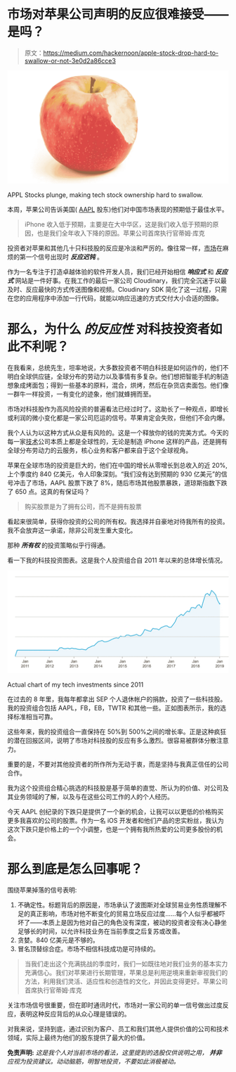 # 市场对苹果公司声明的反应很难接受——是吗？

> 原文：<https://medium.com/hackernoon/apple-stock-drop-hard-to-swallow-or-not-3e0d2a86cce3>

![](img/6ecdda679caf45e379532d4a647c939b.png)

APPL Stocks plunge, making tech stock ownership hard to swallow.

本周，苹果公司告诉美国( [AAPL](https://www.google.com/search?sa=X&tbm=fin&q=NASDAQ:+AAPL&stick=H4sIAAAAAAAAAONgecRoyi3w8sc9YSmdSWtOXmNU4-IKzsgvd80rySypFJLgYoOy-KR4uLj0c_UNzKtyk8rSeADviEaCOgAAAA&ved=0ahUKEwirg52ZyNLfAhVqrFQKHTH4CDwQlq4CCDgwAA&biw=1612&bih=876&dpr=2#scso=_tH8uXOS0OKOE0wLNhrrQCA2:0) 股东)他们对中国市场表现的预期低于最佳水平。

> iPhone 收入低于预期，主要是在大中华区，这是我们收入低于预期的原因，也是我们全年收入下降的原因。苹果公司首席执行官蒂姆·库克

投资者对苹果和其他几十只科技股的反应是冷淡和严厉的。像往常一样，[市场](https://hackernoon.com/tagged/market)在麻烦的第一个信号出现时 ***反应迟钝*** 。

作为一名专注于打造卓越体验的软件开发人员，我们已经开始相信 ***响应式*** 和 ***反应式*** 网站是一件好事。在我工作的最后一家公司 Cloudinary，我们完全沉迷于以最及时、反应最快的方式传送图像和视频。Cloudinary SDK 简化了这一过程，只需在您的应用程序中添加一行代码，就能以响应迅速的方式交付大小合适的图像。

# 那么，为什么 ***的反应性*** 对科技投资者如此不利呢？

在我看来，总统先生，坦率地说，大多数投资者不明白科技是如何运作的，他们不明白全球供应链，全球分布的劳动力以及事情有多复杂。他们想把智能手机的制造想象成烤面包；得到一些基本的原料，混合，烘烤，然后在杂货店卖面包。他们像一群牛一样投资，一有变化的迹象，他们就蜂拥而至。

市场对科技股作为高风险投资的普遍看法已经过时了。这助长了一种观点，即增长或利润的微小变化都是一家公司厄运的信号。苹果肯定会失败，但他们不会内爆。

我个人认为以这种方式从众是有风险的。这是一个释放你的钱的完美方式。今天的每一家[技术](https://hackernoon.com/tagged/technology)公司本质上都是全球性的，无论是制造 iPhone 这样的产品，还是拥有全球分布劳动力的云服务，核心业务和客户都来自于这个全球视角。

苹果在全球市场的投资是巨大的，他们在中国的增长从零增长到总收入的近 20%,上个季度约 840 亿美元，令人印象深刻。“我们没有达到预期的 930 亿美元”的信号冲击了市场，AAPL 股票下跌了 8%，随后市场其他股票暴跌，道琼斯指数下跌了 650 点。这真的有保证吗？

> 购买股票是为了拥有公司，而不是拥有股票

看起来很简单，获得你投资的公司的所有权。我选择并自豪地对待我所有的投资。我不会放弃这一承诺，除非公司发生重大变化。

那种 ***所有权*** 的投资策略似乎行得通。

看一下我的科技投资图表。这是我个人投资组合自 2011 年以来的总体增长情况。

![](img/0820390e06f2e0b852bca362a6ad6a21.png)

Actual chart of my tech investments since 2011

在过去的 8 年里，我每年都拿出 SEP 个人退休帐户的捐款，投资了一些科技股。我的投资组合包括 AAPL，FB，EB，TWTR 和其他一些。正如图表所示，我的选择标准相当可靠。

这些年来，我的投资组合一直保持在 50%到 500%之间的增长率。正是这种疯狂的潜在回报区间，说明了市场对科技股的反应有多么激烈。很容易被群体分散注意力。

重要的是，不要对其他投资者的所作所为无动于衷，而是坚持与我真正信任的公司合作。

我为这个投资组合精心挑选的科技股是基于简单的直觉、所认为的价值、对公司及其业务领域的了解，以及与在这些公司工作的人的个人经历。

今天 AAPL 创纪录的下跌只是提供了一个新的机会，让我可以以更低的价格购买更多我喜欢的公司的股票。作为一名 iOS 开发者和他们产品的忠实粉丝，我认为这次下跌只是价格上的一个小调整，也是一个拥有我所热爱的公司更多股份的机会。

# 那么到底是怎么回事呢？

围绕苹果掉落的信号表明:

1.  不确定性。标题背后的原因是，市场承认了波图斯对全球贸易业务性质理解不足的真正影响，市场对他不断变化的贸易立场反应过度……每个人似乎都被吓坏了——本质上是因为他对自己的角色没有深度，被动的投资者没有决心静坐足够长的时间，以允许科技业务在当前季度之后复苏或改善。
2.  贪婪。840 亿美元是不够的。
3.  冒名顶替综合症。市场不相信科技成功是可持续的。

> 当我们走出这个充满挑战的季度时，我们一如既往地对我们业务的基本实力充满信心。我们对苹果进行长期管理，苹果总是利用逆境来重新审视我们的方法，利用我们灵活、适应性和创造性的文化，并因此变得更好。苹果公司首席执行官蒂姆·库克

关注市场信号很重要，但在即时通讯时代，市场对一家公司的单一信号做出过度反应，表明这种反应背后的从众心理是错误的。

对我来说，坚持到底，通过识别为客户、员工和我们其他人提供价值的公司和技术领域，实际上最终为他们的股东提供了最大的价值。

**免责声明:** *这是我个人对当前市场的看法，这里提到的选股仅供说明之用，* ***并非*** *应视为投资建议。动动脑筋，明智地投资，不要如此消极被动。*